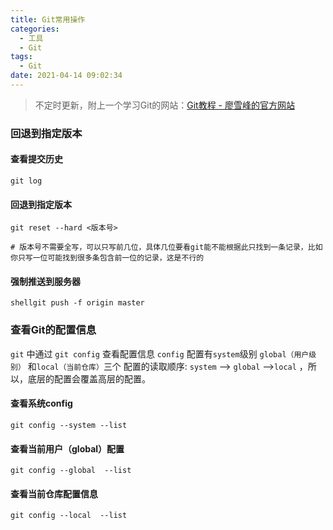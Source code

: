 ```yaml
---
title: Git常用操作
categories:
  - 工具
  - Git
tags:
  - Git
date: 2021-04-14 09:02:34
---
```


> 不定时更新，附上一个学习Git的网站：[Git教程 - 廖雪峰的官方网站](https://www.liaoxuefeng.com/wiki/896043488029600)

### 回退到指定版本

#### 查看提交历史

```shell
git log
```

#### 回退到指定版本

```shell
git reset --hard <版本号>

# 版本号不需要全写，可以只写前几位，具体几位要看git能不能根据此只找到一条记录，比如你只写一位可能找到很多条包含前一位的记录，这是不行的
```

#### 强制推送到服务器

```shell
shellgit push -f origin master
```

### 查看Git的配置信息

`git` 中通过 `git config` 查看配置信息
`config` 配置有`system`级别 `global（用户级别）` 和`local（当前仓库）`三个
配置的读取顺序: `system` --> `global` -->`local` ，所以，底层的配置会覆盖高层的配置。

#### 查看系统config

```shell
git config --system --list
```

#### 查看当前用户（global）配置

```shell
git config --global  --list
```

#### 查看当前仓库配置信息

```shell
git config --local  --list
```


